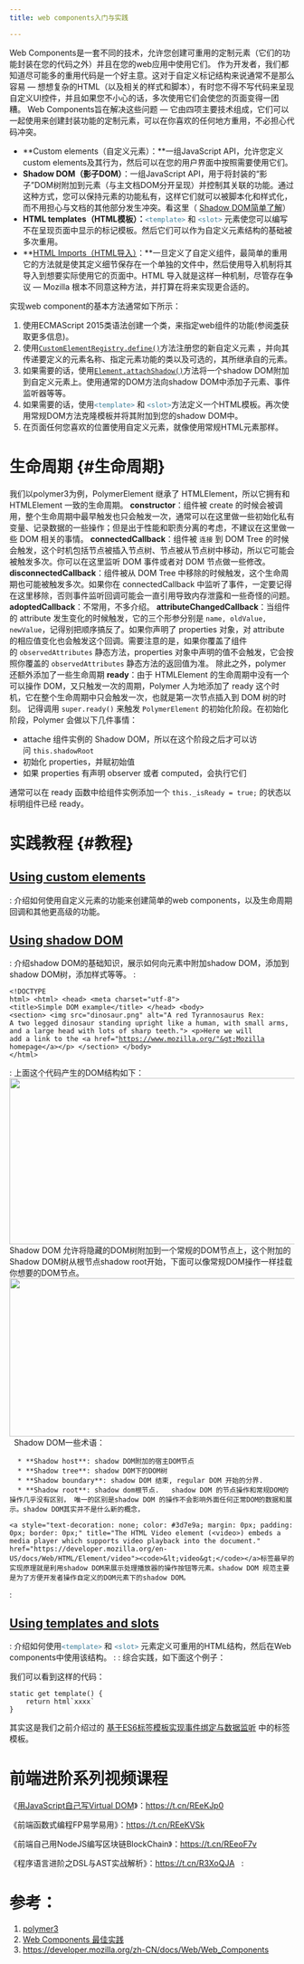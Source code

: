 ```yaml
---
title: web components入门与实践

---
```

 Web Components是一套不同的技术，允许您创建可重用的定制元素（它们的功能封装在您的代码之外）并且在您的web应用中使用它们。 作为开发者，我们都知道尽可能多的重用代码是一个好主意。这对于自定义标记结构来说通常不是那么容易 — 想想复杂的HTML（以及相关的样式和脚本），有时您不得不写代码来呈现自定义UI控件，并且如果您不小心的话，多次使用它们会使您的页面变得一团糟。 Web Components旨在解决这些问题 — 它由四项主要技术组成，它们可以一起使用来创建封装功能的定制元素，可以在你喜欢的任何地方重用，不必担心代码冲突。

* **Custom elements（自定义元素）：**一组JavaScript API，允许您定义custom elements及其行为，然后可以在您的用户界面中按照需要使用它们。
* **Shadow DOM（影子DOM）**：一组JavaScript API，用于将封装的“影子”DOM树附加到元素（与主文档DOM分开呈现）并控制其关联的功能。通过这种方式，您可以保持元素的功能私有，这样它们就可以被脚本化和样式化，而不用担心与文档的其他部分发生冲突。看这里（ [Shadow DOM简单了解][1]）
* **HTML templates（HTML模板）：**<a style="font-style: normal !important; text-decoration: none; color: #3d7e9a; margin: 0px; padding: 0px; border: 0px;" title="HTML <template> 元素 是一种用于保存客户端内容的机制，该内容在页面加载时不被渲染，但可以在运行时使用JavaScript进行实例化。" href="https://developer.mozilla.org/zh-CN/docs/Web/HTML/Element/template"><code>&lt;template&gt;</code></a> 和 <a style="font-style: normal !important; text-decoration: none; color: #3d7e9a; margin: 0px; padding: 0px; border: 0px;" title="HTML <slot> 标签是web组件技术的一部分，slot是web组件的一个占位符，可以用来插入自定义的标记文本。可以创建不同的DOM树并进行渲染。" href="https://developer.mozilla.org/zh-CN/docs/Web/HTML/Element/slot"><code>&lt;slot&gt;</code></a> 元素使您可以编写不在呈现页面中显示的标记模板。然后它们可以作为自定义元素结构的基础被多次重用。
* **[HTML Imports（HTML导入）][2]：**一旦定义了自定义组件，最简单的重用它的方法就是使其定义细节保存在一个单独的文件中，然后使用导入机制将其导入到想要实际使用它的页面中。HTML 导入就是这样一种机制，尽管存在争议 — Mozilla 根本不同意这种方法，并打算在将来实现更合适的。

实现web component的基本方法通常如下所示：

  1. 使用ECMAScript 2015类语法创建一个类，来指定web组件的功能(参阅[类][3]获取更多信息)。
  2. 使用[`CustomElementRegistry.define()`][4]方法注册您的新自定义元素 ，并向其传递要定义的元素名称、指定元素功能的类以及可选的，其所继承自的元素。
  3. 如果需要的话，使用[`Element.attachShadow()`][5]方法将一个shadow DOM附加到自定义元素上。使用通常的DOM方法向shadow DOM中添加子元素、事件监听器等等。
  4. 如果需要的话，使用<a style="font-style: normal !important; text-decoration: none; color: #3d7e9a; margin: 0px; padding: 0px; border: 0px;" title="HTML <template> 元素 是一种用于保存客户端内容的机制，该内容在页面加载时不被渲染，但可以在运行时使用JavaScript进行实例化。" href="https://developer.mozilla.org/zh-CN/docs/Web/HTML/Element/template"><code>&lt;template&gt;</code></a> 和 <a style="font-style: normal !important; text-decoration: none; color: #3d7e9a; margin: 0px; padding: 0px; border: 0px;" title="HTML <slot> 标签是web组件技术的一部分，slot是web组件的一个占位符，可以用来插入自定义的标记文本。可以创建不同的DOM树并进行渲染。" href="https://developer.mozilla.org/zh-CN/docs/Web/HTML/Element/slot"><code>&lt;slot&gt;</code></a>方法定义一个HTML模板。再次使用常规DOM方法克隆模板并将其附加到您的shadow DOM中。
  5. 在页面任何您喜欢的位置使用自定义元素，就像使用常规HTML元素那样。

# 生命周期 {#生命周期}

我们以polymer3为例，PolymerElement 继承了 HTMLElement，所以它拥有和 HTMLElement 一致的生命周期。 **constructor**：组件被 create 的时候会被调用，整个生命周期中最早触发也只会触发一次，通常可以在这里做一些初始化私有变量、记录数据的一些操作；但是出于性能和职责分离的考虑，不建议在这里做一些 DOM 相关的事情。 **connectedCallback**：组件被 `连接` 到 DOM Tree 的时候会触发，这个时机包括节点被插入节点树、节点被从节点树中移动，所以它可能会被触发多次。你可以在这里监听 DOM 事件或者对 DOM 节点做一些修改。 **disconnectedCallback**：组件被从 DOM Tree 中移除的时候触发，这个生命周期也可能被触发多次。如果你在 connectedCallback 中监听了事件，一定要记得在这里移除，否则事件监听回调可能会一直引用导致内存泄露和一些奇怪的问题。 **adoptedCallback**：不常用，不多介绍。 **attributeChangedCallback**：当组件的 attribute 发生变化的时候触发，它的三个形参分别是 `name, oldValue, newValue`，记得别把顺序搞反了。如果你声明了 properties 对象，对 attribute 的相应值变化也会触发这个回调。需要注意的是，如果你覆盖了组件的 `observedAttributes` 静态方法，properties 对象中声明的值不会触发，它会按照你覆盖的 `observedAttributes` 静态方法的返回值为准。 除此之外，polymer 还额外添加了一些生命周期 **ready**：由于 HTMLElement 的生命周期中没有一个可以操作 DOM，又只触发一次的周期，Polymer 人为地添加了 ready 这个时机，它在整个生命周期中只会触发一次，也就是第一次节点插入到 DOM 树的时刻。 记得调用 `super.ready()` 来触发 `PolymerElement` 的初始化阶段。在初始化阶段，Polymer 会做以下几件事情：

* attache 组件实例的 Shadow DOM，所以在这个阶段之后才可以访问 `this.shadowRoot`
* 初始化 properties，并赋初始值
* 如果 properties 有声明 observer 或者 computed，会执行它们

通常可以在 ready 函数中给组件实例添加一个 `this._isReady = true;` 的状态以标明组件已经 ready。

# 实践教程 {#教程}

## [Using custom elements][6]

:   介绍如何使用自定义元素的功能来创建简单的web components，以及生命周期回调和其他更高级的功能。

## [Using shadow DOM][7]

:   介绍shadow DOM的基础知识，展示如何向元素中附加shadow DOM，添加到shadow DOM树，添加样式等等。
:   <pre class="EnlighterJSRAW" data-enlighter-language="null"><code>&lt;!DOCTYPE html&gt;
&lt;html&gt;
  &lt;head&gt;
    &lt;meta charset="utf-8"&gt;
    &lt;title&gt;Simple DOM example&lt;/title&gt;
  &lt;/head&gt;
  &lt;body&gt;
      &lt;section&gt;
        &lt;img src="dinosaur.png" alt="A red Tyrannosaurus Rex: A two legged dinosaur standing upright like a human, with small arms, and a large head with lots of sharp teeth."&gt;
        &lt;p&gt;Here we will add a link to the &lt;a href="https://www.mozilla.org/"&gt;Mozilla homepage&lt;/a&gt;&lt;/p&gt;
      &lt;/section&gt;
  &lt;/body&gt;
&lt;/html&gt;</code></pre>
:   上面这个代码产生的DOM结构如下：<img loading="lazy" class="" src="https://mdn.mozillademos.org/files/14559/dom-screenshot.png" alt="" width="532" height="294" /> Shadow DOM 允许将隐藏的DOM树附加到一个常规的DOM节点上，这个附加的Shadow DOM树从根节点shadow root开始，下面可以像常规DOM操作一样挂载你想要的DOM节点。<img loading="lazy" class="aligncenter" src="https://mdn.mozillademos.org/files/15788/shadow-dom.png" alt="" width="587" height="280" />   Shadow DOM一些术语：

      * **Shadow host**: shadow DOM附加的宿主DOM节点
      * **Shadow tree**: shadow DOM下的DOM树
      * **Shadow boundary**: shadow DOM 结束, regular DOM 开始的分界.
      * **Shadow root**: shadow dom根节点.   shadow DOM 的节点操作和常规DOM的操作几乎没有区别， 唯一的区别是shadow DOM 的操作不会影响外面任何正常DOM的数据和展示。shadow DOM其实并不是什么新的概念， 
    
    <a style="text-decoration: none; color: #3d7e9a; margin: 0px; padding: 0px; border: 0px;" title="The HTML Video element (<video>) embeds a media player which supports video playback into the document." href="https://developer.mozilla.org/en-US/docs/Web/HTML/Element/video"><code>&lt;video&gt;</code></a>标签最早的实现原理就是利用shadow DOM来展示处理播放器的操作按钮等元素。shadow DOM 规范主要是为了方便开发者操作自定义的DOM元素下的shadow DOM。
:

## [Using templates and slots][8]

:   介绍如何使用<a style="font-style: normal !important; text-decoration: none; color: #3d7e9a; margin: 0px; padding: 0px; border: 0px;" title="HTML <template> 元素 是一种用于保存客户端内容的机制，该内容在页面加载时不被渲染，但可以在运行时使用JavaScript进行实例化。" href="https://developer.mozilla.org/zh-CN/docs/Web/HTML/Element/template"><code>&lt;template&gt;</code></a> 和 <a style="font-style: normal !important; text-decoration: none; color: #3d7e9a; margin: 0px; padding: 0px; border: 0px;" title="HTML <slot> 标签是web组件技术的一部分，slot是web组件的一个占位符，可以用来插入自定义的标记文本。可以创建不同的DOM树并进行渲染。" href="https://developer.mozilla.org/zh-CN/docs/Web/HTML/Element/slot"><code>&lt;slot&gt;</code></a> 元素定义可重用的HTML结构，然后在Web components中使用该结构。
:
:   综合实践，如下面这个例子：

我们可以看到这样的代码：

    static get template() {
        return html`xxxx`
    }

其实这是我们之前介绍过的 [基于ES6标签模板实现事件绑定与数据监听][9] 中的标签模板。  

# 前端进阶系列视频课程

《[用JavaScript自己写Virtual DOM][10]》：<https://t.cn/REeKJp0>

<!-- /wp:paragraph -->

<!-- wp:paragraph -->

《前端函数式编程FP易学易用》：<https://t.cn/REeKVSk>

<!-- /wp:paragraph -->

<!-- wp:paragraph -->

《前端自己用NodeJS编写区块链BlockChain》：<https://t.cn/REeoF7v>

<!-- /wp:paragraph -->

<!-- wp:paragraph -->

《程序语言进阶之DSL与AST实战解析》：<https://t.cn/R3XoQJA>  
:

# 参考：

  1. [polymer3][11]
  2. [Web Components 最佳实践][12]
  3. <https://developer.mozilla.org/zh-CN/docs/Web/Web_Components>

<audio style="display: none;" controls="controls"></audio> <audio style="display: none;" controls="controls"></audio> <audio style="display: none;" controls="controls"></audio> <audio style="display: none;" controls="controls"></audio> <audio style="display: none;" controls="controls"></audio> <audio style="display: none;" controls="controls"></audio> <audio style="display: none;" controls="controls"></audio> <audio style="display: none;" controls="controls"></audio>

 [1]: https://www.f2e123.com/html5css3/3820.html
 [2]: https://developer.mozilla.org/zh-CN/docs/Web/Web_Components/HTML%E5%AF%BC%E5%85%A5
 [3]: https://developer.mozilla.org/zh-CN/docs/Web/JavaScript/Reference/Classes
 [4]: https://developer.mozilla.org/zh-CN/docs/Web/API/CustomElementRegistry/define "CustomElementRegistry接口的define()方法定义了一个自定义元素。"
 [5]: https://developer.mozilla.org/zh-CN/docs/Web/API/Element/attachShadow "Element.attachShadow() 方法给指定的元素挂载一个Shadow DOM，并且返回它的 ShadowRoot."
 [6]: https://developer.mozilla.org/en-US/docs/Web/Web_Components/Using_custom_elements
 [7]: https://developer.mozilla.org/en-US/docs/Web/Web_Components/Using_shadow_DOM
 [8]: https://developer.mozilla.org/en-US/docs/Web/Web_Components/Using_templates_and_slots
 [9]: //fed123.oss-ap-southeast-2.aliyuncs.com/jiyues6biaoqianmobanshixianshijianbangdingyushujujianting/
 [10]: //fed123.oss-ap-southeast-2.aliyuncs.com/hanshushibianchengyuvirtualdom/
 [11]: https://www.polymer-project.org/3.0/start/
 [12]: https://taobaofed.org/blog/2018/10/31/a-tag/

